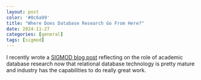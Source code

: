```yaml
---
layout: post
color: '#0c6a99'
title: "Where Does Database Research Go From Here?"
date: 2024-11-27
categories: [general]
tags: [sigmod]
---
```


I recently wrote a [SIGMOD blog post](https://wp.sigmod.org/?p=3801) reflecting on the role of academic database research now that relational database technology is pretty mature and industry has the capabilities to do really great work.

